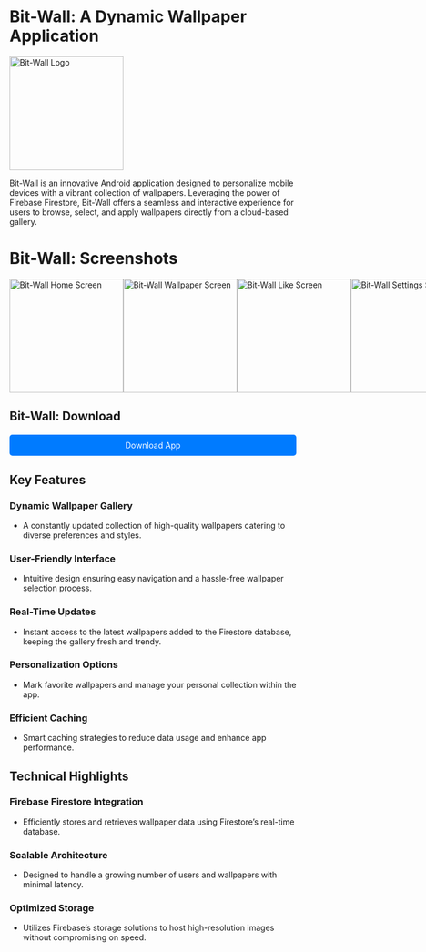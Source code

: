 # Bit-Wall: A Dynamic Wallpaper Application

<img src="https://firebasestorage.googleapis.com/v0/b/perosnal-website-5831b.appspot.com/o/Projects%2FImages%2Fbit-wall.png?alt=media&token=6c9c8ce0-8254-416d-a129-88742fe04957" alt="Bit-Wall Logo" width="200"/>

Bit-Wall is an innovative Android application designed to personalize mobile devices with a vibrant collection of wallpapers. Leveraging the power of Firebase Firestore, Bit-Wall offers a seamless and interactive experience for users to browse, select, and apply wallpapers directly from a cloud-based gallery.

# Bit-Wall: Screenshots

<div style="display: flex; justify-content: space-between;">

<img src="https://firebasestorage.googleapis.com/v0/b/github-files-akj.appspot.com/o/Imgaes%2FBit-Wall%2FWhatsApp%20Image%202024-04-22%20at%2008.07.23_e5d63742.jpg?alt=media&token=e1acf28b-aa3c-461a-91c5-1554883c7638" alt="Bit-Wall Home Screen" width="200"/>
<img src="https://firebasestorage.googleapis.com/v0/b/github-files-akj.appspot.com/o/Imgaes%2FBit-Wall%2FWhatsApp%20Image%202024-04-22%20at%2008.07.26_5e0dd1e4.jpg?alt=media&token=0b6b8b00-3fbb-4b94-b8fa-34135ea70e87" alt="Bit-Wall Wallpaper Screen" width="200"/>
<img src="https://firebasestorage.googleapis.com/v0/b/github-files-akj.appspot.com/o/Imgaes%2FBit-Wall%2FWhatsApp%20Image%202024-04-22%20at%2008.07.27_5293f204.jpg?alt=media&token=01f0d268-9afa-4bf9-ab3c-08620b4a44b8" alt="Bit-Wall Like Screen" width="200"/>
<img src="https://firebasestorage.googleapis.com/v0/b/github-files-akj.appspot.com/o/Imgaes%2FBit-Wall%2FWhatsApp%20Image%202024-04-22%20at%2008.07.27_e5d63742.jpg?alt=media&token=bedf2248-9de8-419f-bf23-da52d05871e7" alt="Bit-Wall Settings Screen" width="200"/>
<img src="https://firebasestorage.googleapis.com/v0/b/github-files-akj.appspot.com/o/Imgaes%2FBit-Wall%2FWhatsApp%20Image%202024-04-22%20at%2008.07.28_f1d8a08e.jpg?alt=media&token=6017ba95-b835-4493-9108-0be63a6aeb2c" alt="Bit-Wall App Info Screen" width="200"/>

</div>

<!-- Download All Button -->
## Bit-Wall: Download

<a href="https://drive.google.com/file/d/1CKuAotcD5cqgeTt4ZkS-R4eclR7KJhIU/view?usp=sharing" target="_blank" download style="display: block; margin-top: 20px; padding: 10px 20px; background-color: #007bff; color: #fff; text-align: center; text-decoration: none; border-radius: 5px; cursor: pointer;">
    Download App
</a>

## Key Features

### Dynamic Wallpaper Gallery
- A constantly updated collection of high-quality wallpapers catering to diverse preferences and styles.

### User-Friendly Interface
- Intuitive design ensuring easy navigation and a hassle-free wallpaper selection process.

### Real-Time Updates
- Instant access to the latest wallpapers added to the Firestore database, keeping the gallery fresh and trendy.

### Personalization Options
- Mark favorite wallpapers and manage your personal collection within the app.

### Efficient Caching
- Smart caching strategies to reduce data usage and enhance app performance.

## Technical Highlights

### Firebase Firestore Integration
- Efficiently stores and retrieves wallpaper data using Firestore’s real-time database.

### Scalable Architecture
- Designed to handle a growing number of users and wallpapers with minimal latency.

### Optimized Storage
- Utilizes Firebase’s storage solutions to host high-resolution images without compromising on speed.
